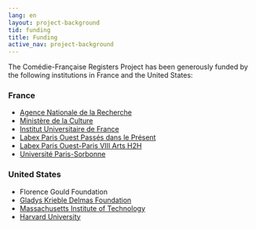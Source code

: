 ```yaml
---
lang: en
layout: project-background
tid: funding
title: Funding
active_nav: project-background
---
```


The Com&eacute;die-Fran&ccedil;aise Registers Project has been generously funded by the following institutions in France and the United States:

### France

* [Agence Nationale de la Recherche](http://www.agence-nationale-recherche.fr/)
* [Minist&egrave;re de la Culture](http://www.culturecommunication.gouv.fr/)
* [Institut Universitaire de France](http://iuf.amue.fr/)
* [Labex Paris Ouest Pass&eacute;s dans le Pr&eacute;sent](http://passes-present.eu/)
* [Labex Paris Ouest-Paris VIII Arts H2H](http://www.labex-arts-h2h.fr/)
* [Universit&eacute; Paris-Sorbonne](http://www.paris-sorbonne.fr/)

### United States

* Florence Gould Foundation
* [Gladys Krieble Delmas Foundation](http://delmas.org/)
* [Massachusetts Institute of Technology](http://web.mit.edu/)
* [Harvard University](http://www.harvard.edu/)